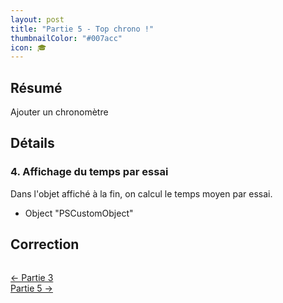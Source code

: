 ```yaml
---
layout: post
title: "Partie 5 - Top chrono !"
thumbnailColor: "#007acc"
icon: 🎓
---
```


## Résumé

Ajouter un chronomètre

## Détails

### 4. Affichage du temps par essai

Dans l'objet affiché à la fin, on calcul le temps moyen par essai.

- Object "PSCustomObject"

## Correction

```powershell


```

<div class="buttons">
    <div class="buttonBack">
        <a href="/2022/10/21/cours-pratique-posh-3">← Partie 3</a>
    </div>
    <div class="buttonNext">
        <a href="/2022/10/21/cours-pratique-posh-5">Partie 5 →</a>
    </div>
</div>